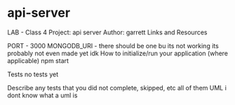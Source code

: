 # api-server

LAB - Class 4
Project: api server
Author: garrett
Links and Resources




PORT - 3000
MONGODB_URI - there should be one bu its not working its probably not even made yet idk
How to initialize/run your application (where applicable)
 npm start

Tests
no tests yet

Describe any tests that you did not complete, skipped, etc
all of them
UML
i dont know what a uml is
